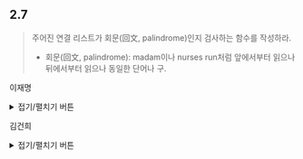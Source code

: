 ## 2.7

> 주어진 연결 리스트가 회문(回文, palindrome)인지 검사하는 함수를 작성하라.
> * 회문(回文, palindrome): madam이나 nurses run처럼 앞에서부터 읽으나 뒤에서부터 읽으나 동일한 단어나 구.

이재명
<details>
<summary>접기/펼치기 버튼</summary>
	
아이디어
------
- 이중 연결 리스트(doubly linked list)일 경우 (난이도 ★☆☆☆☆)
  - head에서 앞으로, tail에서 뒤로 동시에 읽으면서 하나씩 비교
  - 전방 포인터와 후방 포인터가 같거나, 전방 포인터의 다음 항목이 후방 포인터와 같다면 검증 종료
- 단일 연결 리스트(singly linked list)일 경우 (난이도 ★★☆☆☆)
  - 총 2번의 iteration을 거치게 됨.
  - 첫번째 iteration: head에서부터 마지막 항목까지 stack에 모든 item을 push
  - 두번째 iteration: head에서부터 마지막 항목까지 stack에서 하나씩 pop하면서 value 비교
- 구현은 더 어려운 단일 연결 리스트(singly linked list)의 경우를 구현해 보았음

구현
------
- 언어: Modern C++ (C++11 이상)
- https://ideone.com/smVMQV

``` C++
#include <cstdio>
#include <stack>
using namespace std;

template <class T>
class SinglyLinkedList
{
public:
    class Item
    {
    	friend class SinglyLinkedList;
    	
    public:
        Item() { }
        Item(const T init_value) : value(init_value) { }
        virtual ~Item() { }

        Item *get_next()
        {
            return next;
        }
        const T get_value()
        {
            return value;
        }
        void set_value(const T new_value)
        {
            value = new_value;
        }

    private:
        Item *next { nullptr };
        T value { };
    };

    SinglyLinkedList() { }
    virtual ~SinglyLinkedList()
    {
        Item *cur = head;
        while ( cur )
        {
            Item *const next = cur->get_next();
            delete cur;
            cur = next;
        }
    }

    Item *get_head()
    {
        return head;
    }

    Item *append(const T value)
    {
        Item **final_next = &head;
        while ( *final_next )
        {
            final_next = &( **final_next ).next;
        }

        Item *const new_item = new Item(value);
        *final_next = new_item;
        return new_item;
    }

private:
    Item *head { nullptr };
};

const bool is_palindrome(SinglyLinkedList<char> &list)
{
	stack<char> s;
	
	auto item = list.get_head();
	while ( item )
	{
		s.push(item->get_value());
		item = item->get_next();
	}
	
	item = list.get_head();
	while ( item )
	{
		if ( item->get_value() != s.top() )
		{
			return false;
		}
		s.pop();
		item = item->get_next();
	}
	
	return true;
}

int main()
{
	SinglyLinkedList<char> a;
	a.append('A');
	a.append('B');
	a.append('C');
	a.append('B');
	a.append('A');
	printf("%d\n", int(is_palindrome(a)));
	
	SinglyLinkedList<char> b;
	b.append('A');
	b.append('B');
	b.append('C');
	b.append('B');
	printf("%d\n", int(is_palindrome(b)));
	
	return 0;
}
```
</details>

	
김건희
<details>
<summary>접기/펼치기 버튼</summary>

```
stack 과 queue에 링크드 리스트의 요소 들을 넣어준다. O(n)
stack 과 queue에서 하나씩 꺼내면서 서로 같은 요소인지 비교해준다 O(n)
따라서 O(n+n) = O(2n) = O(n)
```
	
``` python3
	
	import Node

print("input : ", end = '')
string = input()

nds = Node.makingStrNode(string)

stack = []
queue = []

temp = nds
Node.printNode(nds)
print("=====sentence=====")

#### stack 과 queue에 하나씩 넣어주기 
while temp != None:
    stack.append(temp.value)
    queue.append(temp.value)
    temp = temp.next

#### stack 과 queue에서 하나씩 꺼내서 비교
for i in queue:
    val = stack.pop()
    if i != val:
        print("False")
        exit()

print("True")

	
	
```

</details>

